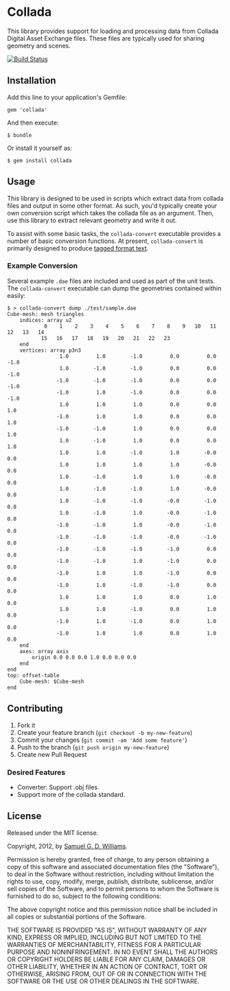 # Collada

This library provides support for loading and processing data from Collada Digital Asset Exchange files. These files are typically used for sharing geometry and scenes.

[![Build Status](https://secure.travis-ci.org/ioquatix/collada.png)](http://travis-ci.org/ioquatix/collada)

## Installation

Add this line to your application's Gemfile:

    gem 'collada'

And then execute:

    $ bundle

Or install it yourself as:

    $ gem install collada

## Usage

This library is designed to be used in scripts which extract data from collada files and output in some other format. As such, you'd typically create your own conversion script which takes the collada file as an argument. Then, use this library to extract relevant geometry and write it out.

To assist with some basic tasks, the `collada-convert` executable provides a number of basic conversion functions. At present, `collada-convert` is primarily designed to produce [tagged format text][1].

[1]: https://github.com/ioquatix/tagged-format

### Example Conversion

Several example `.dae` files are included and used as part of the unit tests. The `collada-convert` executable can dump the geometries contained within easily:

	$ > collada-convert dump ./test/sample.dae
	Cube-mesh: mesh triangles
		indices: array u2
			    0    1    2    3    4    5    6    7    8    9   10   11   12   13   14
			   15   16   17   18   19   20   21   22   23
		end
		vertices: array p3n3
			         1.0         1.0        -1.0         0.0         0.0        -1.0
			         1.0        -1.0        -1.0         0.0         0.0        -1.0
			        -1.0        -1.0        -1.0         0.0         0.0        -1.0
			        -1.0         1.0        -1.0         0.0         0.0        -1.0
			         1.0         1.0         1.0         0.0         0.0         1.0
			        -1.0         1.0         1.0         0.0         0.0         1.0
			        -1.0        -1.0         1.0         0.0         0.0         1.0
			         1.0        -1.0         1.0         0.0         0.0         1.0
			         1.0         1.0        -1.0         1.0        -0.0         0.0
			         1.0         1.0         1.0         1.0        -0.0         0.0
			         1.0        -1.0         1.0         1.0        -0.0         0.0
			         1.0        -1.0        -1.0         1.0        -0.0         0.0
			         1.0        -1.0        -1.0        -0.0        -1.0         0.0
			         1.0        -1.0         1.0        -0.0        -1.0         0.0
			        -1.0        -1.0         1.0        -0.0        -1.0         0.0
			        -1.0        -1.0        -1.0        -0.0        -1.0         0.0
			        -1.0        -1.0        -1.0        -1.0         0.0         0.0
			        -1.0        -1.0         1.0        -1.0         0.0         0.0
			        -1.0         1.0         1.0        -1.0         0.0         0.0
			        -1.0         1.0        -1.0        -1.0         0.0         0.0
			         1.0         1.0         1.0         0.0         1.0         0.0
			         1.0         1.0        -1.0         0.0         1.0         0.0
			        -1.0         1.0        -1.0         0.0         1.0         0.0
			        -1.0         1.0         1.0         0.0         1.0         0.0
		end
		axes: array axis
			origin 0.0 0.0 0.0 1.0 0.0 0.0 0.0
		end
	end
	top: offset-table
		Cube-mesh: $Cube-mesh
	end

## Contributing

1. Fork it
2. Create your feature branch (`git checkout -b my-new-feature`)
3. Commit your changes (`git commit -am 'Add some feature'`)
4. Push to the branch (`git push origin my-new-feature`)
5. Create new Pull Request

### Desired Features

* Converter: Support .obj files.
* Support more of the collada standard.

## License

Released under the MIT license.

Copyright, 2012, by [Samuel G. D. Williams](http://www.codeotaku.com/samuel-williams).

Permission is hereby granted, free of charge, to any person obtaining a copy
of this software and associated documentation files (the "Software"), to deal
in the Software without restriction, including without limitation the rights
to use, copy, modify, merge, publish, distribute, sublicense, and/or sell
copies of the Software, and to permit persons to whom the Software is
furnished to do so, subject to the following conditions:

The above copyright notice and this permission notice shall be included in
all copies or substantial portions of the Software.

THE SOFTWARE IS PROVIDED "AS IS", WITHOUT WARRANTY OF ANY KIND, EXPRESS OR
IMPLIED, INCLUDING BUT NOT LIMITED TO THE WARRANTIES OF MERCHANTABILITY,
FITNESS FOR A PARTICULAR PURPOSE AND NONINFRINGEMENT. IN NO EVENT SHALL THE
AUTHORS OR COPYRIGHT HOLDERS BE LIABLE FOR ANY CLAIM, DAMAGES OR OTHER
LIABILITY, WHETHER IN AN ACTION OF CONTRACT, TORT OR OTHERWISE, ARISING FROM,
OUT OF OR IN CONNECTION WITH THE SOFTWARE OR THE USE OR OTHER DEALINGS IN
THE SOFTWARE.